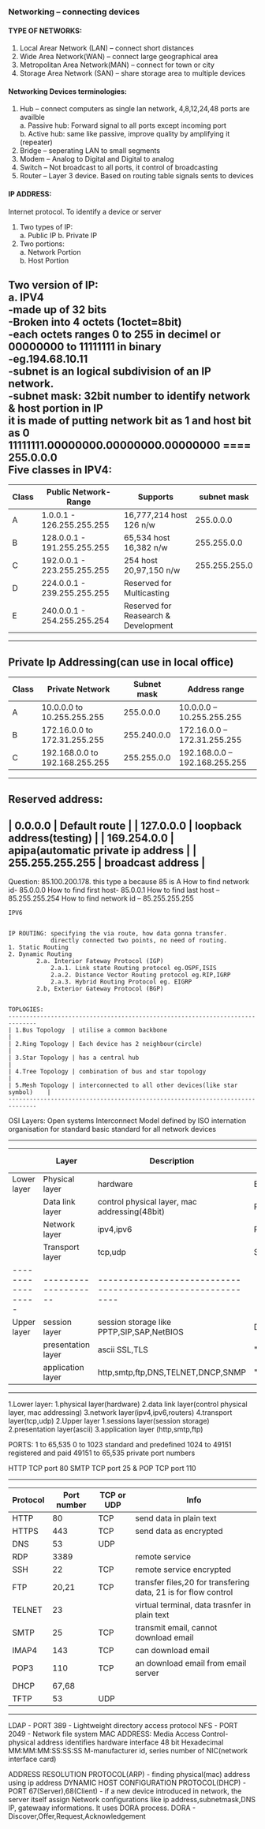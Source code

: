 ### Networking – connecting devices

#### TYPE OF NETWORKS:
1. Local Arear Network (LAN) – connect short distances   
2. Wide Area Network(WAN) – connect large geographical area  
3. Metropolitan Area Network(MAN) – connect for town or city   
4. Storage Area Network (SAN) – share storage area to multiple devices  

#### Networking Devices terminologies:
1. Hub – connect computers as single lan network, 4,8,12,24,48 ports are availble  
    a. Passive hub: Forward signal to all ports except incoming port  
    b. Active hub: same like passive, improve quality by amplifying it (repeater)  
2. Bridge – seperating LAN to small segments   
3. Modem – Analog to Digital and Digital to analog  
4. Switch – Not broadcast to all ports, it control of broadcasting  
5. Router – Layer 3 device. Based on routing table signals sents to devices  

#### IP ADDRESS:     
Internet protocol. To identify a device or server  
1. Two types of IP:  
    a. Public IP 
    b. Private IP  
2. Two portions:  
    a. Network Portion  
        b. Host Portion  

**Two version of IP:**  
a. IPV4  
    -made up of 32 bits  
    -Broken into 4 octets  (1octet=8bit)  
    -each octets ranges 0 to 255 in decimel or 00000000 to 11111111 in binary  
    -eg.194.68.10.11  
    -subnet is an logical subdivision of an IP network.   
    -subnet mask:     32bit number to identify network & host portion in IP  
        it is made of putting network bit as 1 and host bit as 0     
        11111111.00000000.00000000.00000000 ==== 255.0.0.0  
Five classes in IPV4:  
--------------------------------------------------------------------------------------
| Class | Public Network-Range        | Supports                    | subnet mask    |
|-------|-----------------------------|-----------------------------|----------------|
| A     | 1.0.0.1 - 126.255.255.255   | 16,777,214 host  126 n/w    | 255.0.0.0      | 
| B     | 128.0.0.1 - 191.255.255.255 | 65,534 host  16,382 n/w     | 255.255.0.0    |
| C     | 192.0.0.1 - 223.255.255.255 | 254 host  20,97,150 n/w     | 255.255.255.0  |
| D     | 224.0.0.1 - 239.255.255.255 | Reserved for Multicasting                    |
| E     | 240.0.0.1 - 254.255.255.254 | Reserved for Reasearch & Development         |
--------------------------------------------------------------------------------------

Private Ip Addressing(can use in local office)
---------------------------------------------------------------------------------------------------------
| Class   | Private Network                   | Subnet mask         | Address range                     |
|---------|-----------------------------------|---------------------|-----------------------------------|    
| A       | 10.0.0.0 to 10.255.255.255        | 255.0.0.0           | 10.0.0.0 – 10.255.255.255         |
| B       | 172.16.0.0 to 172.31.255.255      | 255.240.0.0         | 172.16.0.0 – 172.31.255.255       |
| C       | 192.168.0.0 to 192.168.255.255    | 255.255.0.0         | 192.168.0.0 – 192.168.255.255     |
---------------------------------------------------------------------------------------------------------

Reserved address:
-----------------------------------------------------------------
| 0.0.0.0             | Default route                           |
| 127.0.0.0           | loopback address(testing)               |
| 169.254.0.0         | apipa(automatic private ip address      |
| 255.255.255.255     | broadcast address                       |
-----------------------------------------------------------------
Question: 85.100.200.178.  this type a because 85 is A
How to find network id-  85.0.0.0
How to find first host- 85.0.0.1
How to find last host – 85.255.255.254
How to find network id – 85.255.255.255


    IPV6    


    IP ROUTING: specifying the via route, how data gonna transfer.
    			directly connected two points, no need of routing.
    1. Static Routing    
    2. Dynamic Routing
            2.a. Interior Fateway Protocol (IGP)
                2.a.1. Link state Routing protocol eg.OSPF,ISIS
                2.a.2. Distance Vector Routing protocol eg.RIP,IGRP
                2.a.3. Hybrid Routing Protocol eg. EIGRP
            2.b, Exterior Gateway Protocol (BGP)    


    TOPLOGIES:
    ------------------------------------------------------------------------------
    | 1.Bus Topology  | utilise a common backbone                                |
    | 2.Ring Topology | Each device has 2 neighbour(circle)                      |    
    | 3.Star Topology | has a central hub                                        |
    | 4.Tree Topology | combination of bus and star topology                     |
    | 5.Mesh Topology | interconnected to all other devices(like star symbol)    |
    ------------------------------------------------------------------------------      

OSI Layers: Open systems Interconnect Model
    defined by ISO internation organisation  for standard 
    basic standard for all network devices

-----------------------------------------------------------------------------------------------------
|                 | Layer              | Description                                   | Data units |    
|-----------------|--------------------|-----------------------------------------------|------------|
| Lower layer     | Physical layer     | hardware                                      | Bits       |
|                 | Data link layer    | control physical layer, mac addressing(48bit) | Frames     |
|                 | Network layer      | ipv4,ipv6                                     | Packets    |
|                 | Transport layer    | tcp,udp                                       | Segments   |
|-----------------|--------------------|------------------------------------------------------------|
| Upper layer     | session layer      | session storage like PPTP,SIP,SAP,NetBIOS     | Data       |    
|                 | presentation layer | ascii SSL,TLS                                 |   "       	|
|                 | application layer  | http,smtp,ftp,DNS,TELNET,DNCP,SNMP            |   "        |    
-----------------------------------------------------------------------------------------------------

1.Lower layer:
    1.physical layer(hardware)
    2.data link layer(control physical layer, mac addressing)
    3.network layer(ipv4,ipv6,routers)
    4.transport layer(tcp,udp)
2.Upper layer
    1.sessions layer(session storage)
    2.presentation layer(ascii)
    3.application layer  (http,smtp,ftp)

PORTS:
1 to 65,535
0 to 1023 standard and predefined
1024 to 49151 registered and paid
49151 to 65,535 private port numbers

HTTP TCP port 80
SMTP TCP port 25 & POP TCP port 110
    

-----------------------------------------
| Protocol   | Port number | TCP or UDP | Info |
|------------|-------------|------------|-------|
| HTTP       | 80          | TCP        | send data in plain text|
| HTTPS      | 443         | TCP        | send data as encrypted |
| DNS        | 53          | UDP        |  |
| RDP        | 3389        |            | remote service |
| SSH        | 22          | TCP        | remote service encrypted |
| FTP        | 20,21       | TCP        | transfer files,20 for transfering data, 21 is for flow control |    
| TELNET     | 23          |            | virtual terminal, data trasnfer in plain text |
| SMTP       | 25          | TCP        | transmit email, cannot download email |
| IMAP4      | 143         | TCP        | can download email |
| POP3       | 110         | TCP        | an download email from email server |
| DHCP       | 67,68       |            | |
| TFTP       | 53          | UDP        | |
-------------------------------------------

LDAP - PORT 389	- Lightweight directory access protocol
NFS  - PORT 2049 - Network file system
MAC ADDRESS:
    Media Access Control- physical address identifies hardware interface
    48 bit Hexadecimal
    MM:MM:MM:SS:SS:SS    M-manufacturer id, series number of NIC(network interface card)


ADDRESS RESOLUTION PROTOCOL(ARP) - finding physical(mac) address using ip address
DYNAMIC HOST CONFIGURATION PROTOCOL(DHCP) -PORT 67(Server),68(Client) -  if a new device introduced in network, the server itself assign Network configurations like ip address,subnetmask,DNS IP, gatewaay informations. It uses DORA process.
DORA - Discover,Offer,Request,Acknowledgement



 



